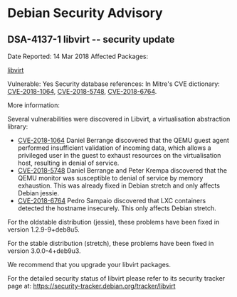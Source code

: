
Debian Security Advisory
========================


DSA-4137-1 libvirt -- security update
-------------------------------------



Date Reported:
14 Mar 2018
Affected Packages:

[libvirt](https://packages.debian.org/src:libvirt)

Vulnerable:
Yes
Security database references:
In Mitre's CVE dictionary: [CVE-2018-1064](https://security-tracker.debian.org/tracker/CVE-2018-1064), [CVE-2018-5748](https://security-tracker.debian.org/tracker/CVE-2018-5748), [CVE-2018-6764](https://security-tracker.debian.org/tracker/CVE-2018-6764).  

More information:

Several vulnerabilities were discovered in Libvirt, a virtualisation
abstraction library:


* [CVE-2018-1064](https://security-tracker.debian.org/tracker/CVE-2018-1064)
Daniel Berrange discovered that the QEMU guest agent performed
 insufficient validation of incoming data, which allows a privileged
 user in the guest to exhaust resources on the virtualisation host,
 resulting in denial of service.
* [CVE-2018-5748](https://security-tracker.debian.org/tracker/CVE-2018-5748)
Daniel Berrange and Peter Krempa discovered that the QEMU monitor
 was susceptible to denial of service by memory exhaustion. This was
 already fixed in Debian stretch and only affects Debian jessie.
* [CVE-2018-6764](https://security-tracker.debian.org/tracker/CVE-2018-6764)
Pedro Sampaio discovered that LXC containers detected the hostname
 insecurely. This only affects Debian stretch.


For the oldstable distribution (jessie), these problems have been fixed
in version 1.2.9-9+deb8u5.


For the stable distribution (stretch), these problems have been fixed in
version 3.0.0-4+deb9u3.


We recommend that you upgrade your libvirt packages.


For the detailed security status of libvirt please refer to
its security tracker page at:
<https://security-tracker.debian.org/tracker/libvirt>





